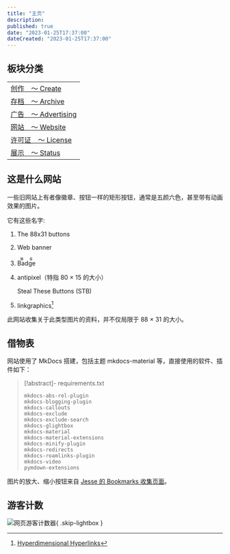 ```yaml
---
title: "主页"
description:
published: true
date: "2023-01-25T17:37:00"
dateCreated: "2023-01-25T17:37:00"
---
```


## 板块分类

|                                               |
| --------------------------------------------- |
| [创作　～ Create](/create/index.md)           |
| [存档　～ Archive](/archive/index.md)         |
| [广告　～ Advertising](/advertising/index.md) |
| [网站　～ Website](/website/index.md)         |
| [许可证　～ License](/license/index.md)       |
| [展示　～ Status](/status/index.md)           |

## 这是什么网站

一些旧网站上有者像徽章、按钮一样的矩形按钮，通常是五颜六色，甚至带有动画效果的图片。

它有这些名字:

1.  The 88x31 buttons
2.  Web banner
3.  <ruby>Badge<rp>(</rp><rt>徽章</rt><rp>)</rp></ruby>
4.  antipixel（特指 80 × 15 的大小）

    Steal These Buttons (STB)

5.  linkgraphics[^lg]

[^lg]: [Hyperdimensional Hyperlinks](https://jacobsm.com/deoxy/deoxy.org/gif/linkgfx/index.htm)

此网站收集关于此类型图片的资料，并不仅局限于 88 × 31 的大小。

## 借物表

网站使用了 MkDocs 搭建，包括主题 mkdocs-material 等，直接使用的软件、插件如下：

> [!abstract]- requirements.txt
>
> ```requirements
> mkdocs-abs-rel-plugin
> mkdocs-blogging-plugin
> mkdocs-callouts
> mkdocs-exclude
> mkdocs-exclude-search
> mkdocs-glightbox
> mkdocs-material
> mkdocs-material-extensions
> mkdocs-minify-plugin
> mkdocs-redirects
> mkdocs-roamlinks-plugin
> mkdocs-video
> pymdown-extensions
> ```

图片的放大、缩小按钮来自 [Jesse 的 Bookmarks 收集页面][]。

[Jesse 的 Bookmarks 收集页面]: https://www.squarefree.com/bookmarklets/bookmarklets-ie.html

## 游客计数

![网页游客计数器](https://count.getloli.com/get/@:88x31){ .skip-lightbox }
